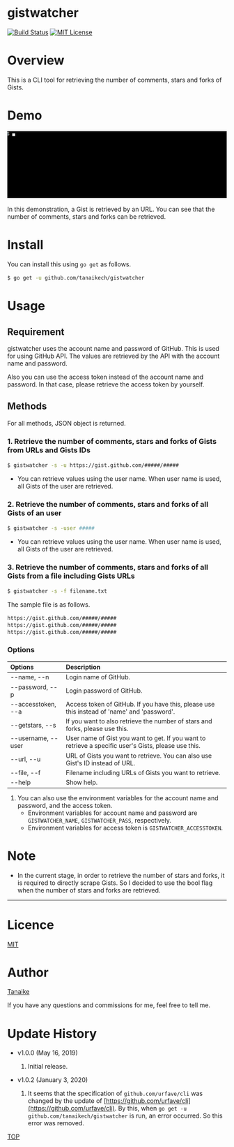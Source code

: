 # gistwatcher

[![Build Status](https://travis-ci.org/tanaikech/gistwatcher.svg?branch=master)](https://travis-ci.org/tanaikech/gistwatcher)
[![MIT License](http://img.shields.io/badge/license-MIT-blue.svg?style=flat)](LICENCE)

<a name="top"></a>

# Overview

This is a CLI tool for retrieving the number of comments, stars and forks of Gists.

# Demo

![](images/demo.gif)

In this demonstration, a Gist is retrieved by an URL. You can see that the number of comments, stars and forks can be retrieved.

# Install

You can install this using `go get` as follows.

```bash
$ go get -u github.com/tanaikech/gistwatcher
```

# Usage

## Requirement

gistwatcher uses the account name and password of GitHub. This is used for using GitHub API. The values are retrieved by the API with the account name and password.

Also you can use the access token instead of the account name and password. In that case, please retrieve the access token by yourself.

## Methods

For all methods, JSON object is returned.

### 1. Retrieve the number of comments, stars and forks of Gists from URLs and Gists IDs

```bash
$ gistwatcher -s -u https://gist.github.com/#####/#####
```

- You can retrieve values using the user name. When user name is used, all Gists of the user are retrieved.

### 2. Retrieve the number of comments, stars and forks of all Gists of an user

```bash
$ gistwatcher -s -user #####
```

- You can retrieve values using the user name. When user name is used, all Gists of the user are retrieved.

### 3. Retrieve the number of comments, stars and forks of all Gists from a file including Gists URLs

```bash
$ gistwatcher -s -f filename.txt
```

The sample file is as follows.

```
https://gist.github.com/#####/#####
https://gist.github.com/#####/#####
https://gist.github.com/#####/#####
```

### Options

| Options            | Description                                                                                          |
| :----------------- | :--------------------------------------------------------------------------------------------------- |
| --name, --n        | Login name of GitHub.                                                                                |
| --password, --p    | Login password of GitHub.                                                                            |
| --accesstoken, --a | Access token of GitHub. If you have this, please use this instead of 'name' and 'password'.          |
| --getstars, --s    | If you want to also retrieve the number of stars and forks, please use this.                         |
| --username, --user | User name of Gist you want to get. If you want to retrieve a specific user's Gists, please use this. |
| --url, --u         | URL of Gists you want to retrieve. You can also use Gist's ID instead of URL.                        |
| --file, --f        | Filename including URLs of Gists you want to retrieve.                                               |
| --help             | Show help.                                                                                           |

1. You can also use the environment variables for the account name and password, and the access token.
   - Environment variables for account name and password are `GISTWATCHER_NAME`, `GISTWATCHER_PASS`, respectively.
   - Environment variables for access token is `GISTWATCHER_ACCESSTOKEN`.

# Note

- In the current stage, in order to retrieve the number of stars and forks, it is required to directly scrape Gists. So I decided to use the bool flag when the number of stars and forks are retrieved.

---

<a name="licence"></a>

# Licence

[MIT](LICENCE)

<a name="author"></a>

# Author

[Tanaike](https://tanaikech.github.io/about/)

If you have any questions and commissions for me, feel free to tell me.

<a name="updatehistory"></a>

# Update History

- v1.0.0 (May 16, 2019)

  1. Initial release.

<a name="v102"></a>

- v1.0.2 (January 3, 2020)

  1. It seems that the specification of `github.com/urfave/cli` was changed by the update of [https://github.com/urfave/cli](https://github.com/urfave/cli). By this, when `go get -u github.com/tanaikech/gistwatcher` is run, an error occurred. So this error was removed.

[TOP](#top)
